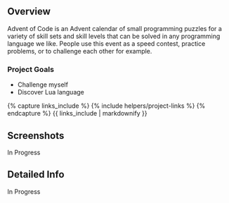 <!---
Gregoire Boiron <gregoire.boiron@gmail.com>
Copyright (c) 2018 Gregoire Boiron  All Rights Reserved.
--->

Overview
--------------------
Advent of Code is an Advent calendar of small programming puzzles for a variety of skill sets and skill levels that can be solved in any programming language we like. 
People use this event as a speed contest, practice problems, or to challenge each other for example.

### Project Goals
* Challenge myself
* Discover Lua language

{% capture links_include %}
{% include helpers/project-links %}
{% endcapture %}
{{ links_include | markdownify }}

Screenshots
--------------------
In Progress

Detailed Info
--------------------
In Progress